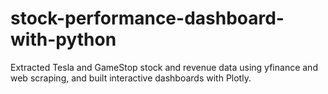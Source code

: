 # stock-performance-dashboard-with-python
Extracted Tesla and GameStop stock and revenue data using yfinance and web scraping, and built interactive dashboards with Plotly.
